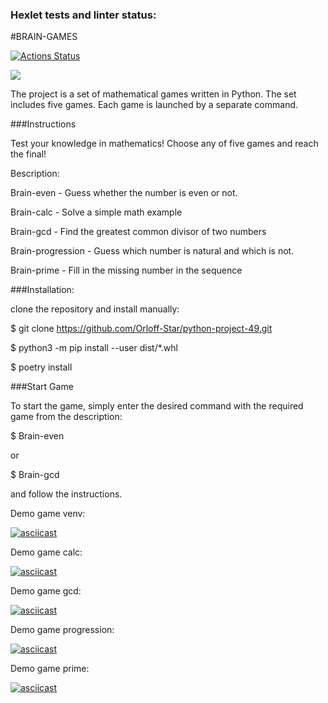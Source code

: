 ### Hexlet tests and linter status:

#BRAIN-GAMES

[![Actions Status](https://github.com/Orloff-Star/python-project-49/actions/workflows/hexlet-check.yml/badge.svg)](https://github.com/Orloff-Star/python-project-49/actions)

<a href="https://codeclimate.com/github/Orloff-Star/python-project-49/maintainability"><img src="https://api.codeclimate.com/v1/badges/56a76894d97cdb44720e/maintainability" /></a>

The project is a set of mathematical games written in Python. The set includes five games.
Each game is launched by a separate command.

###Instructions

Test your knowledge in mathematics! Choose any of five games and reach the final!

Вescription:

Brain-even - Guess whether the number is even or not.

Brain-calc - Solve a simple math example

Brain-gcd - Find the greatest common divisor of two numbers

Brain-progression - Guess which number is natural and which is not.

Brain-prime - Fill in the missing number in the sequence

###Installation:

clone the repository and install manually:

$ git clone https://github.com/Orloff-Star/python-project-49.git

$ python3 -m pip install --user dist/*.whl

$ poetry install

###Start Game

To start the game, simply enter the desired command with the required game from the description:

$ Brain-even

or

$ Brain-gcd

and follow the instructions.

Demo game venv: 

[![asciicast](https://asciinema.org/a/CmeK4ES8vi820PY4QB2IumUXO.svg)](https://asciinema.org/a/CmeK4ES8vi820PY4QB2IumUXO)

Demo game calc: 

[![asciicast](https://asciinema.org/a/rg9q19hDhUdJWtkmfilN3G0HH.svg)](https://asciinema.org/a/rg9q19hDhUdJWtkmfilN3G0HH)

Demo game gcd: 

[![asciicast](https://asciinema.org/a/pJgeopB3KqfDanY1caMbhdYFq.svg)](https://asciinema.org/a/pJgeopB3KqfDanY1caMbhdYFq)

Demo game progression: 

[![asciicast](https://asciinema.org/a/A4ZscDENsQWre426QnPAxsXC6.svg)](https://asciinema.org/a/A4ZscDENsQWre426QnPAxsXC6)

Demo game prime: 

[![asciicast](https://asciinema.org/a/Gf8IUxLJIV5CqHH5zFcWvhMhK.svg)](https://asciinema.org/a/Gf8IUxLJIV5CqHH5zFcWvhMhK)

